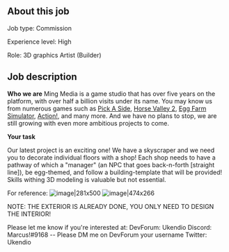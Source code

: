 ## About this job

Job type: Commission

Experience level: High

Role: 3D graphics Artist (Builder)

## Job description

**Who we are**
Ming Media is a game studio that has over five years on the platform, with over half a billion visits under its name. You may know us from numerous games such as [Pick A Side](https://www.roblox.com/games/663655429/Pick-A-Side?refPageId=e2300cc5-1034-4ce6-aa21-ec43582f1de6), [Horse Valley 2](https://www.roblox.com/games/2830250344/Horse-Valley-2-BETA?refPageId=7b139857-6536-45c8-97d2-2a88e43f3750), [Egg Farm Simulator](https://www.roblox.com/games/1828509885/AUTO-EGGS-Egg-Farm-Simulator?refPageId=7b139857-6536-45c8-97d2-2a88e43f3750), [Action!](https://www.roblox.com/games/1069607513/Action?refPageId=887ffd69-244a-41b7-aa93-7df7e3e1af6f), and many more. And we have no plans to stop, we are still growing with even more ambitious projects to come. 

**Your task** 

Our latest project is an exciting one! We have a skyscraper and we need you to decorate individual floors with a shop! Each shop needs to have a pathway of which a "manager" (an NPC that goes back-n-forth [straight line]), be egg-themed, and follow a building-template that will be provided! Skills withing 3D modeling is valuable but not essential.

For reference: ![image|281x500](upload://4YlDoYSe56tX29N1O2oD5hTCL1j.jpeg) 
![image|474x266](upload://anSabPRPVjYqUGReJ1QmgV5iI1h.jpeg) 

NOTE: THE EXTERIOR IS ALREADY DONE, YOU ONLY NEED TO DESIGN THE INTERIOR!


Please let me know if you're interested at:
DevForum: Ukendio
Discord: Marcus!#9168 -- Please DM me on DevForum your username
Twitter: Ukendio
